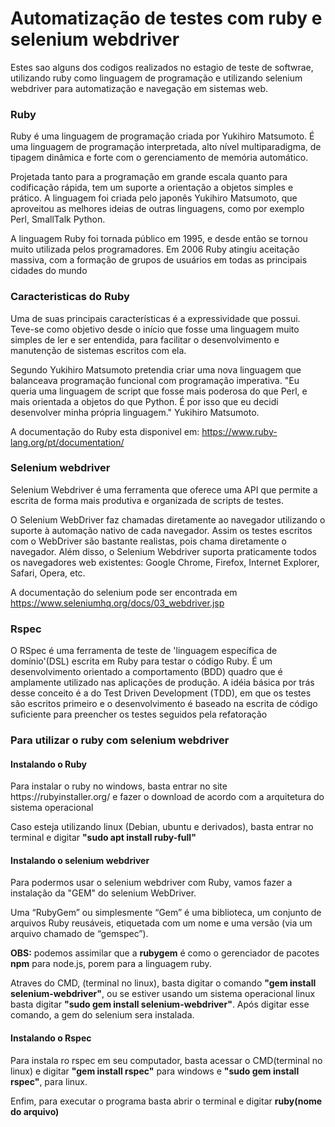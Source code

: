 <h1>Automatização de testes com ruby e selenium webdriver</h1>

<p>Estes sao alguns dos codigos realizados no estagio de teste de softwrae, utilizando ruby como linguagem de programação
e utilizando selenium webdriver para automatização e navegação em sistemas web. </p>

<h3>Ruby</h3>

<p>Ruby é uma linguagem de programação criada por Yukihiro Matsumoto. É uma
linguagem de programação interpretada, alto nível multiparadigma, de tipagem
dinâmica e forte com o gerenciamento de memória automático.
  
Projetada tanto para a programação em grande escala quanto para codificação
rápida, tem um suporte a orientação a objetos simples e prático. A linguagem
foi criada pelo japonês Yukihiro Matsumoto, que aproveitou as melhores ideias
de outras linguagens, como por exemplo Perl, SmallTalk Python.

A linguagem Ruby foi tornada público em 1995, e desde então se tornou muito
utilizada pelos programadores. Em 2006 Ruby atingiu aceitação massiva, com
a formação de grupos de usuários em todas as principais cidades do mundo</p>

<h3>Caracteristicas do Ruby</h3>

<p>Uma de suas principais características é a expressividade que possui. Teve-se
como objetivo desde o início que fosse uma linguagem muito simples de ler e
ser entendida, para facilitar o desenvolvimento e manutenção de sistemas
escritos com ela.
  
Segundo Yukihiro Matsumoto pretendia criar uma nova linguagem que
balanceava programação funcional com programação imperativa.
&quot;Eu queria uma linguagem de script que fosse mais poderosa do que Perl, e
mais orientada a objetos do que Python. É por isso que eu decidi desenvolver
minha própria linguagem.&quot; Yukihiro Matsumoto.

A documentação do Ruby esta disponivel em: https://www.ruby-lang.org/pt/documentation/
</p>

<h3>Selenium webdriver</h3>

<p>Selenium Webdriver é uma ferramenta que oferece uma API que permite a escrita de forma mais produtiva e organizada de scripts de testes.

O Selenium WebDriver faz chamadas diretamente ao navegador utilizando o suporte à automação nativo de cada navegador. Assim os testes escritos com o WebDriver são bastante realistas, pois chama diretamente o navegador. Além disso, o Selenium Webdriver suporta praticamente todos os navegadores web existentes: Google Chrome, Firefox, Internet Explorer, Safari, Opera, etc.

A documentação do selenium pode ser encontrada em https://www.seleniumhq.org/docs/03_webdriver.jsp
</p>

<h3>Rspec</h3>

<p>O RSpec é uma ferramenta de teste de 'linguagem específica de domínio'(DSL) escrita em Ruby para testar o código Ruby. É um desenvolvimento orientado a comportamento (BDD) quadro que é amplamente utilizado nas aplicações de produção. A idéia básica por trás desse conceito é a do Test Driven Development (TDD), em que os testes são escritos primeiro e o desenvolvimento é baseado na escrita de código suficiente para preencher os testes seguidos pela refatoração</p>

<h3>Para utilizar o ruby com selenium webdriver</h3>

<h4>Instalando o Ruby</h4>

<p>Para instalar o ruby no windows, basta entrar no site https://rubyinstaller.org/ e fazer o download de acordo com a arquitetura do sistema operacional</p>

<p>Caso esteja utilizando linux (Debian, ubuntu e derivados), basta entrar no terminal e digitar <b>"sudo apt install ruby-full"</b></p>

<h4>Instalando o selenium webdriver</h4>

<p>Para podermos usar o selenium webdriver com Ruby, vamos fazer a instalação da "GEM" do selenium WebDriver.
  
Uma “RubyGem” ou simplesmente “Gem” é uma biblioteca, um conjunto de arquivos Ruby reusáveis, etiquetada com um nome e uma versão (via um arquivo chamado de “gemspec”).

<b>OBS:</b> podemos assimilar que a <b>rubygem</b> é como o gerenciador de pacotes <b>npm</b> para node.js, porem para a linguagem ruby.

Atraves do CMD, (terminal no linux), basta digitar o comando <b>"gem install selenium-webdriver"</b>, ou se estiver usando um sistema operacional linux basta digitar <b>"sudo gem install selenium-webdriver"</b>. Após digitar esse comando, a gem do selenium sera instalada.
</p>

<h4>Instalando o Rspec</h4>

<p>Para instala ro rspec em seu computador, basta acessar o CMD(terminal no linux) e digitar <b>"gem install rspec"</b> para windows e <b>"sudo gem install rspec"</b>, para linux.</p>

<p>Enfim, para executar o programa basta abrir o terminal e digitar <b>ruby(nome do arquivo)</b></p>
